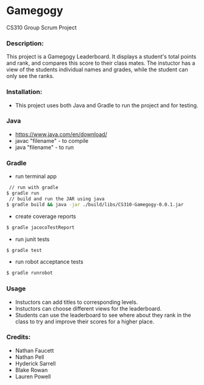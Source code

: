 Gamegogy
=====

CS310 Group Scrum Project

### Description:
This project is a Gamegogy Leaderboard. It displays a student's total points and rank, and compares this score to their class mates. The instuctor has a view of the students individual names and grades, while the student can only see the ranks. 

### Installation:
- This project uses both Java and Gradle to run the project and for testing. 

### Java 
  - https://www.java.com/en/download/
  - javac "filename" - to compile
  - java "filename" - to run

### Gradle
- run terminal app
```bash
 // run with gradle
$ gradle run
 // build and run the JAR using java
$ gradle build && java -jar ./build/libs/CS310-Gamegogy-0.0.1.jar
```
- create coverage reports
```bash
$ gradle jacocoTestReport
```

- run junit tests
```bash
$ gradle test
```

- run robot acceptance tests
```bash
$ gradle runrobot
```

### Usage
  - Instuctors can add titles to corresponding levels.
  - Instuctors can choose different views for the leaderboard.
  - Students can use the leaderboard to see where about they rank in the class to try and improve their scores for a higher place.
  
### Credits:
 - Nathan Faucett
 - Nathan Pell
 - Hyderick Sarrell
 - Blake Rowan
 - Lauren Powell
